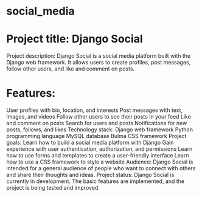 # social_media
# Project title: Django Social
Project description: Django Social is a social media platform built with the Django web framework. It allows users to create profiles, post messages, follow other users, and like and comment on posts.
# Features:
User profiles with bio, location, and interests
Post messages with text, images, and videos
Follow other users to see their posts in your feed Like and comment on posts
Search for users and posts
Notifications for new posts, follows, and likes
Technology stack:
Django web framework
Python programming language
MySQL database
Bulma CSS framework
Project goals:
Learn how to build a social media platform with Django
Gain experience with user authentication, authorization, and permissions
Learn how to use forms and templates to create a user-friendly interface
Learn how to use a CSS framework to style a website
Audience: Django Social is intended for a general audience of people who want to connect with others and share their thoughts and ideas.
Project status: Django Social is currently in development. The basic features are implemented, and the project is being tested and improved.
